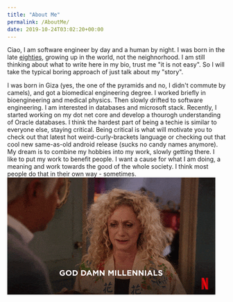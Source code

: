 ```yaml
---
title: "About Me"
permalink: /AboutMe/
date: 2019-10-24T03:02:20+00:00
---
```


Ciao, I am software engineer by day and a human by night. I was born in the late [eighties](https://en.wikipedia.org/wiki/1980s), growing up in the world, not the neighnorhood. I am still thinking about what to write here in my bio, trust me "it is not easy". So I will take the typical boring approach of just talk about my "story". 

I was born in Giza (yes, the one of the pyramids and no, I didn't commute by camels), and got a biomedical engineering degree. I worked briefly in bioengineering and medical physics. Then slowly drifted to software engineering. I am interested in databases and microsoft stack. Recently, I started working on my dot net core and develop a thourogh understanding of Oracle databases. I think the hardest part of being a techie is similar to everyone else, staying critical. Being critical is what will motivate you to check out that latest hot weird-curly-brackets language or checking out that cool new same-as-old android release (sucks no candy names anymore). My dream is to combine my hobbies into my work, slowly getting there.
I like to put my work to benefit people. I want a cause for what I am doing, a meaning and work towards the good of the whole society. I think most people do that in their own way - sometimes.
![being snowflake](..\assets\images\goddamn_millenials.gif)